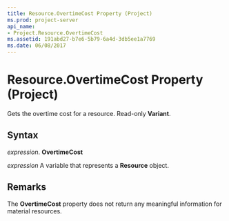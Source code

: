 ```yaml
---
title: Resource.OvertimeCost Property (Project)
ms.prod: project-server
api_name:
- Project.Resource.OvertimeCost
ms.assetid: 191abd27-b7e6-5b79-6a4d-3db5ee1a7769
ms.date: 06/08/2017
---
```



# Resource.OvertimeCost Property (Project)

Gets the overtime cost for a resource. Read-only **Variant**.


## Syntax

 _expression_. **OvertimeCost**

 _expression_ A variable that represents a **Resource** object.


## Remarks

The **OvertimeCost** property does not return any meaningful information for material resources.



